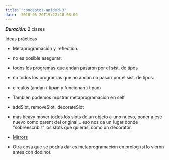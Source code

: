 ```yaml
---
title: "conceptos-unidad-3"
date:  2018-06-20T19:27:10-03:00
---
```



***Duración:*** 2 clases

Ideas prácticas

* Metaprogramación y reflection.

 * no es posible asegurar:

  * todos los programas que andan pasaron por el sist. de tipos
  * no todos los programas que no andan no pasan por el sist. de tipos.
  * circulos
(andan  ( tipan y funcionan )   tipan)

* También podemos mostrar metaprogramacion en self

 * addSlot, removeSlot, decorateSlot
 * más heavy mover todos los slots de un objeto a uno nuevo, poner a ese nuevo como parent del original... eso nos da un lugar donde "sobreescribir" los slots que quieras, como un decorator.
* [Mirrors](../conceptos-mirrors)
* Otra cosa que se podría dar es metaprogramación en prolog (si lo vieron antes con dodino).